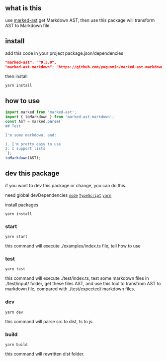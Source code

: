 ## what is this
use [marked-ast](https://github.com/pdubroy/marked-ast) get Markdown AST, then use this package will transform AST to Markdown file.

## install
add this code in your project package.json/dependencies
```json
"marked-ast": "^0.3.0",
"marked-ast-markdown": "https://github.com/yuguomin/marked-ast-markdown.git"
```
then install
```shell
yarn install
```

## how to use
``` TypeScript
import marked from 'marked-ast';
import { toMarkdown } from 'marked-ast-markdown';
const AST = marked.parse(`
## Test

I'm some markdown, and:

1. I'm pretty easy to use
2. I support lists
`);
toMarkdown(AST);
```

## dev this package
if you want to dev this package or change, you can do this.

need global devDependencies
[`node`](https://nodejs.org/en/download/package-manager/)
[`TypeScript`](https://ts.xcatliu.com/introduction/get-typescript)
[`yarn`](https://yarn.bootcss.com/docs/install/#mac-stable)

install packages
```shell
yarn install
```

### start
```shell
yarn start
```
this command will execute ./examples/index.ts file, tell how to use

### test
```shell
yarn test
```
this command will execute ./test/index.ts, test some markdown files in ./test/input/ folder, get these files AST,
and use this tool to transfrom AST to markdown file, compared with ./test/expected/ markdown files.

### dev
``` shell
yarn dev
```
this command will parse src to dist, ts to js.

### build
```shell
yarn build
```
this command will rewritten dist folder.

